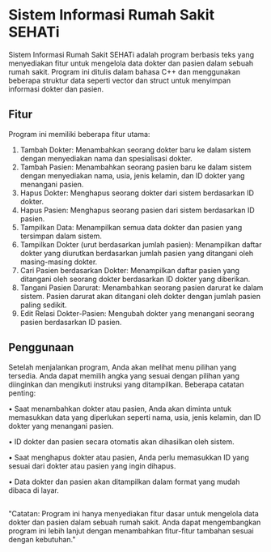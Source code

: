 
# Sistem Informasi Rumah Sakit SEHATi

Sistem Informasi Rumah Sakit SEHATi adalah program berbasis teks yang menyediakan fitur untuk mengelola data dokter dan pasien dalam sebuah rumah sakit. Program ini ditulis dalam bahasa C++ dan menggunakan beberapa struktur data seperti vector dan struct untuk menyimpan informasi dokter dan pasien.




## Fitur

Program ini memiliki beberapa fitur utama:
1.	Tambah Dokter: Menambahkan seorang dokter baru ke dalam sistem dengan menyediakan nama dan spesialisasi dokter.
2.	Tambah Pasien: Menambahkan seorang pasien baru ke dalam sistem dengan menyediakan nama, usia, jenis kelamin, dan ID dokter yang menangani pasien.
3.	Hapus Dokter: Menghapus seorang dokter dari sistem berdasarkan ID dokter.
4.	Hapus Pasien: Menghapus seorang pasien dari sistem berdasarkan ID pasien.
5.	Tampilkan Data: Menampilkan semua data dokter dan pasien yang tersimpan dalam sistem.
6.	Tampilkan Dokter (urut berdasarkan jumlah pasien): Menampilkan daftar dokter yang diurutkan berdasarkan jumlah pasien yang ditangani oleh masing-masing dokter.
7.	Cari Pasien berdasarkan Dokter: Menampilkan daftar pasien yang ditangani oleh seorang dokter berdasarkan ID dokter yang diberikan.
8.	Tangani Pasien Darurat: Menambahkan seorang pasien darurat ke dalam sistem. Pasien darurat akan ditangani oleh dokter dengan jumlah pasien paling sedikit.
9.	Edit Relasi Dokter-Pasien: Mengubah dokter yang menangani seorang pasien berdasarkan ID pasien.

## Penggunaan

Setelah menjalankan program, Anda akan melihat menu pilihan yang tersedia. Anda dapat memilih angka yang sesuai dengan pilihan yang diinginkan dan mengikuti instruksi yang ditampilkan.
Beberapa catatan penting:

•	Saat menambahkan dokter atau pasien, Anda akan diminta untuk memasukkan data yang diperlukan seperti nama, usia, jenis kelamin, dan ID dokter yang menangani pasien.

•	ID dokter dan pasien secara otomatis akan dihasilkan oleh sistem.

•	Saat menghapus dokter atau pasien, Anda perlu memasukkan ID yang sesuai dari dokter atau pasien yang ingin dihapus.

•	Data dokter dan pasien akan ditampilkan dalam format yang mudah dibaca di layar.


##  
"Catatan: Program ini hanya menyediakan fitur dasar untuk mengelola data dokter dan pasien dalam sebuah rumah sakit. Anda dapat mengembangkan program ini lebih lanjut dengan menambahkan fitur-fitur tambahan sesuai dengan kebutuhan."